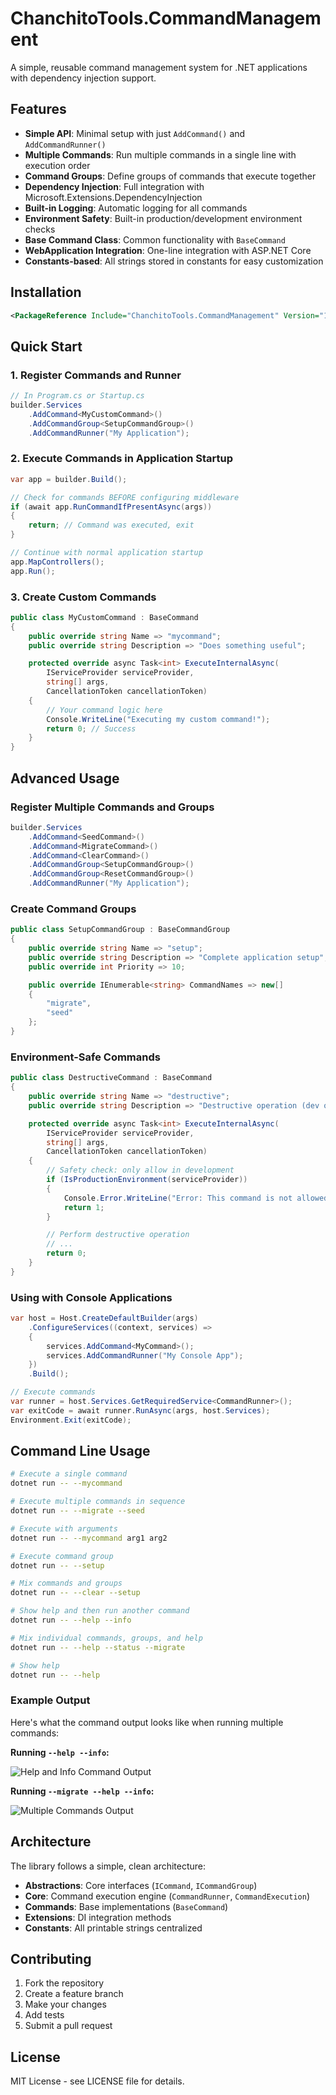 # ChanchitoTools.CommandManagement

A simple, reusable command management system for .NET applications with dependency injection support.

## Features

- **Simple API**: Minimal setup with just `AddCommand()` and `AddCommandRunner()`
- **Multiple Commands**: Run multiple commands in a single line with execution order
- **Command Groups**: Define groups of commands that execute together
- **Dependency Injection**: Full integration with Microsoft.Extensions.DependencyInjection
- **Built-in Logging**: Automatic logging for all commands
- **Environment Safety**: Built-in production/development environment checks
- **Base Command Class**: Common functionality with `BaseCommand`
- **WebApplication Integration**: One-line integration with ASP.NET Core
- **Constants-based**: All strings stored in constants for easy customization

## Installation

```xml
<PackageReference Include="ChanchitoTools.CommandManagement" Version="1.0.0" />
```

## Quick Start

### 1. Register Commands and Runner

```csharp
// In Program.cs or Startup.cs
builder.Services
    .AddCommand<MyCustomCommand>()
    .AddCommandGroup<SetupCommandGroup>()
    .AddCommandRunner("My Application");
```

### 2. Execute Commands in Application Startup

```csharp
var app = builder.Build();

// Check for commands BEFORE configuring middleware
if (await app.RunCommandIfPresentAsync(args))
{
    return; // Command was executed, exit
}

// Continue with normal application startup
app.MapControllers();
app.Run();
```

### 3. Create Custom Commands

```csharp
public class MyCustomCommand : BaseCommand
{
    public override string Name => "mycommand";
    public override string Description => "Does something useful";

    protected override async Task<int> ExecuteInternalAsync(
        IServiceProvider serviceProvider, 
        string[] args, 
        CancellationToken cancellationToken)
    {
        // Your command logic here
        Console.WriteLine("Executing my custom command!");
        return 0; // Success
    }
}
```

## Advanced Usage

### Register Multiple Commands and Groups

```csharp
builder.Services
    .AddCommand<SeedCommand>()
    .AddCommand<MigrateCommand>()
    .AddCommand<ClearCommand>()
    .AddCommandGroup<SetupCommandGroup>()
    .AddCommandGroup<ResetCommandGroup>()
    .AddCommandRunner("My Application");
```

### Create Command Groups

```csharp
public class SetupCommandGroup : BaseCommandGroup
{
    public override string Name => "setup";
    public override string Description => "Complete application setup";
    public override int Priority => 10;

    public override IEnumerable<string> CommandNames => new[]
    {
        "migrate",
        "seed"
    };
}
```

### Environment-Safe Commands

```csharp
public class DestructiveCommand : BaseCommand
{
    public override string Name => "destructive";
    public override string Description => "Destructive operation (dev only)";

    protected override async Task<int> ExecuteInternalAsync(
        IServiceProvider serviceProvider, 
        string[] args, 
        CancellationToken cancellationToken)
    {
        // Safety check: only allow in development
        if (IsProductionEnvironment(serviceProvider))
        {
            Console.Error.WriteLine("Error: This command is not allowed in production");
            return 1;
        }

        // Perform destructive operation
        // ...
        return 0;
    }
}
```

### Using with Console Applications

```csharp
var host = Host.CreateDefaultBuilder(args)
    .ConfigureServices((context, services) =>
    {
        services.AddCommand<MyCommand>();
        services.AddCommandRunner("My Console App");
    })
    .Build();

// Execute commands
var runner = host.Services.GetRequiredService<CommandRunner>();
var exitCode = await runner.RunAsync(args, host.Services);
Environment.Exit(exitCode);
```

## Command Line Usage

```bash
# Execute a single command
dotnet run -- --mycommand

# Execute multiple commands in sequence
dotnet run -- --migrate --seed

# Execute with arguments
dotnet run -- --mycommand arg1 arg2

# Execute command group
dotnet run -- --setup

# Mix commands and groups
dotnet run -- --clear --setup

# Show help and then run another command
dotnet run -- --help --info

# Mix individual commands, groups, and help
dotnet run -- --help --status --migrate

# Show help
dotnet run -- --help
```

### Example Output

Here's what the command output looks like when running multiple commands:

**Running `--help --info`:**

![Help and Info Command Output](Documentation/Images/image.png)

**Running `--migrate --help --info`:**

![Multiple Commands Output](Documentation/Images/image%20copy.png)

## Architecture

The library follows a simple, clean architecture:

- **Abstractions**: Core interfaces (`ICommand`, `ICommandGroup`)
- **Core**: Command execution engine (`CommandRunner`, `CommandExecution`)
- **Commands**: Base implementations (`BaseCommand`)
- **Extensions**: DI integration methods
- **Constants**: All printable strings centralized

## Contributing

1. Fork the repository
2. Create a feature branch
3. Make your changes
4. Add tests
5. Submit a pull request

## License

MIT License - see LICENSE file for details.
